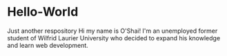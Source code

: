 # Hello-World
Just another respository
Hi my name is O'Shai! I'm an unemployed former student of Wilfrid Laurier University who decided to expand his knowledge and learn web development.
